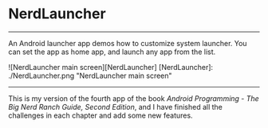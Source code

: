 # NerdLauncher
----------------
An Android launcher app demos how to customize system launcher. You can set the app as home app, and launch any app from the list.

![NerdLauncher main screen][NerdLauncher]
[NerdLauncher]: ./NerdLauncher.png  "NerdLauncher main screen"



---------------------------------
This is my version of the fourth app of the book *Android Programming - The Big Nerd Ranch Guide, Second Edition*, and I have finished all the challenges in each chapter and add some new features.